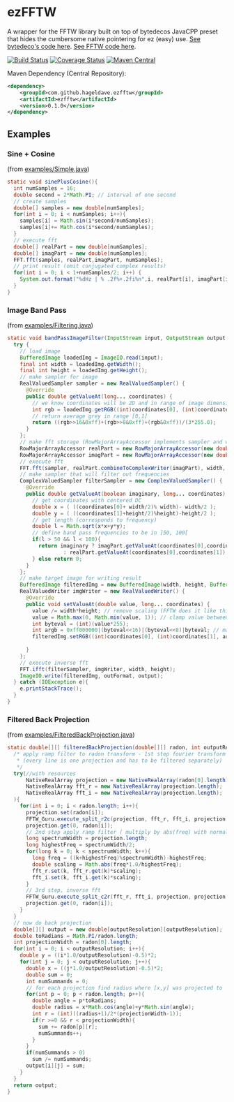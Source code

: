 # ezFFTW

A wrapper for the FFTW library built on top of bytedecos JavaCPP preset that hides the cumbersome native pointering for ez (easy) use. [See bytedeco's code here](https://github.com/bytedeco/javacpp-presets/tree/master/fftw). [See FFTW code here](https://github.com/FFTW/fftw3).

[![Build Status](https://travis-ci.org/hageldave/ezFFTW.svg?branch=master)](https://travis-ci.org/hageldave/ezFFTW)
[![Coverage Status](https://coveralls.io/repos/github/hageldave/ezFFTW/badge.svg?branch=master)](https://coveralls.io/github/hageldave/ezFFTW?branch=master)
[![Maven Central](https://img.shields.io/maven-central/v/com.github.hageldave.ezfftw/ezfftw.svg)](http://search.maven.org/#artifactdetails|com.github.hageldave.ezfftw|ezfftw|0.0.9|jar)

Maven Dependency (Central Repository):
```xml
<dependency>
	<groupId>com.github.hageldave.ezfftw</groupId>
	<artifactId>ezfftw</artifactId>
	<version>0.1.0</version>
</dependency>
```

## Examples

### Sine + Cosine
(from [examples/Simple.java](../master/src/test/java/hageldave/ezfftw/dp/example/Simple.java))
```java
static void sinePlusCosine(){
  int numSamples = 16;
  double second = 2*Math.PI; // interval of one second
  // create samples
  double[] samples = new double[numSamples];
  for(int i = 0; i < numSamples; i++){
    samples[i] = Math.sin(i*second/numSamples);
    samples[i]+= Math.cos(i*second/numSamples);
  }
  // execute fft
  double[] realPart = new double[numSamples];
  double[] imagPart = new double[numSamples];
  FFT.fft(samples, realPart,imagPart, numSamples);
  // print result (omit conjugated complex results)
  for(int i = 0; i < 1+numSamples/2; i++) {
    System.out.format("%dHz | % .2f%+.2fi%n",i, realPart[i], imagPart[i]);
  }
}
```

### Image Band Pass
(from [examples/Filtering.java](../master/src/test/java/hageldave/ezfftw/dp/example/Filtering.java))
```java
static void bandPassImageFilter(InputStream input, OutputStream output, String outFormat){
  try {
    // load image
    BufferedImage loadedImg = ImageIO.read(input);
    final int width = loadedImg.getWidth();
    final int height = loadedImg.getHeight();
    // make sampler for image
    RealValuedSampler sampler = new RealValuedSampler() {
      @Override
      public double getValueAt(long... coordinates) {
        // we know coordinates will be 2D and in range of image dimensions
        int rgb = loadedImg.getRGB((int)coordinates[0], (int)coordinates[1]);
        // return average grey in range [0,1]
        return ((rgb>>16&0xff)+(rgb>>8&0xff)+(rgb&0xff))/(3*255.0); 
      }
    };
    // make fft storage (RowMajorArrayAccessor implements sampler and writer)
    RowMajorArrayAccessor realPart = new RowMajorArrayAccessor(new double[width*height], width,height);
    RowMajorArrayAccessor imagPart = new RowMajorArrayAccessor(new double[width*height], width,height);
    // execute fft
    FFT.fft(sampler, realPart.combineToComplexWriter(imagPart), width, height);
    // make sampler that will filter out frequencies
    ComplexValuedSampler filterSampler = new ComplexValuedSampler() {
      @Override
      public double getValueAt(boolean imaginary, long... coordinates) {
        // get coordinates with centered DC
        double x = ( ((coordinates[0]+ width/2)% width)- width/2 );
        double y = ( ((coordinates[1]+height/2)%height)-height/2 );
        // get length (corresponds to frequency)
        double l = Math.sqrt(x*x+y*y);
        // define band pass frequencies to be in ]50, 100[
        if(l > 50 && l < 100){
          return imaginary ? imagPart.getValueAt(coordinates[0],coordinates[1]) 
                  : realPart.getValueAt(coordinates[0],coordinates[1]);
        } else return 0;
      }
    };
    // make target image for writing result
    BufferedImage filteredImg = new BufferedImage(width, height, BufferedImage.TYPE_INT_ARGB);
    RealValuedWriter imgWriter = new RealValuedWriter() {
      @Override
      public void setValueAt(double value, long... coordinates) {
        value /= width*height; // remove scaling (FFTW does it like this)
        value = Math.max(0, Math.min(value, 1)); // clamp value between [0,1]
        int byteval = (int)(value*255);
        int argb = 0xff000000|(byteval<<16)|(byteval<<8)|byteval; // make greyscale argb
        filteredImg.setRGB((int)coordinates[0], (int)coordinates[1], argb);
            
      }
    };
    // execute inverse fft
    FFT.ifft(filterSampler, imgWriter, width, height);
    ImageIO.write(filteredImg, outFormat, output);
  } catch (IOException e){
    e.printStackTrace();
  }
}
```

### Filtered Back Projection
(from [examples/FilteredBackProjection.java](../master/src/test/java/hageldave/ezfftw/dp/example/FilteredBackProjection.java))
```java
static double[][] filteredBackProjection(double[][] radon, int outputResolution) {
  /* apply ramp filter to radon transform - 1st step fourier transform
   * (every line is one projection and has to be filtered separately)
   */
  try(//with resources
      NativeRealArray projection = new NativeRealArray(radon[0].length);
      NativeRealArray fft_r = new NativeRealArray(projection.length);
      NativeRealArray fft_i = new NativeRealArray(projection.length);
  ){
    for(int i = 0; i < radon.length; i++){
      projection.set(radon[i]);
      FFTW_Guru.execute_split_r2c(projection, fft_r, fft_i, projection.length);
      projection.get(0, radon[i]);
      // 2nd step apply ramp filter ( multiply by abs(freq) with normalized freq )
      long spectrumWidth = projection.length;
      long highestFreq = spectrumWidth/2;
      for(long k = 0; k < spectrumWidth; k++){
        long freq = ((k+highestFreq)%spectrumWidth)-highestFreq;
        double scaling = Math.abs(freq*1.0/highestFreq);
        fft_r.set(k, fft_r.get(k)*scaling);
        fft_i.set(k, fft_i.get(k)*scaling);
      }
      // 3rd step, inverse fft
      FFTW_Guru.execute_split_c2r(fft_r, fft_i, projection, projection.length);
      projection.get(0, radon[i]);
    }
  }
  // now do back projection
  double[][] output = new double[outputResolution][outputResolution];
  double toRadians = Math.PI/radon.length;
  int projectionWidth = radon[0].length;
  for(int i = 0; i < outputResolution; i++){
    double y = ((i*1.0/outputResolution)-0.5)*2;
    for(int j = 0; j < outputResolution; j++){
      double x = ((j*1.0/outputResolution)-0.5)*2;
      double sum = 0;
      int numSummands = 0;
      // for each projection find radius where [x,y] was projected to
      for(int p = 0; p < radon.length; p++){
        double angle = p*toRadians;
        double radius = x*Math.cos(angle)+y*Math.sin(angle);
        int r = (int)((radius+1)/2*(projectionWidth-1));
        if(r >=0 && r < projectionWidth){
          sum += radon[p][r];
          numSummands++;
        }
      }
      if(numSummands > 0)
        sum /= numSummands;
      output[i][j] = sum;
    }
  }
  return output;
}
```
